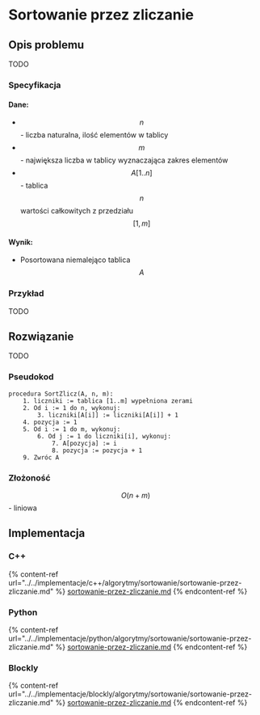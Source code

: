 # Sortowanie przez zliczanie

## Opis problemu

TODO

### Specyfikacja

#### Dane:

* $$n$$ - liczba naturalna, ilość elementów w tablicy
* $$m$$ - największa liczba w tablicy wyznaczająca zakres elementów
* $$A[1..n]$$ - tablica $$n$$ wartości całkowitych z przedziału $$[1,m]$$ 

#### Wynik:

* Posortowana niemalejąco tablica $$A$$ 

### Przykład

TODO

## Rozwiązanie

TODO

### Pseudokod

```
procedura SortZlicz(A, n, m):
    1. liczniki := tablica [1..m] wypełniona zerami
    2. Od i := 1 do n, wykonuj:
        3. liczniki[A[i]] := liczniki[A[i]] + 1
    4. pozycja := 1
    5. Od i := 1 do m, wykonuj:
        6. Od j := 1 do liczniki[i], wykonuj:
            7. A[pozycja] := i
            8. pozycja := pozycja + 1  
    9. Zwróc A
```

### Złożoność

$$O(n+m)$$ - liniowa

## Implementacja

### C++

{% content-ref url="../../implementacje/c++/algorytmy/sortowanie/sortowanie-przez-zliczanie.md" %}
[sortowanie-przez-zliczanie.md](../../implementacje/c++/algorytmy/sortowanie/sortowanie-przez-zliczanie.md)
{% endcontent-ref %}

### Python

{% content-ref url="../../implementacje/python/algorytmy/sortowanie/sortowanie-przez-zliczanie.md" %}
[sortowanie-przez-zliczanie.md](../../implementacje/python/algorytmy/sortowanie/sortowanie-przez-zliczanie.md)
{% endcontent-ref %}

### Blockly

{% content-ref url="../../implementacje/blockly/algorytmy/sortowanie/sortowanie-przez-zliczanie.md" %}
[sortowanie-przez-zliczanie.md](../../implementacje/blockly/algorytmy/sortowanie/sortowanie-przez-zliczanie.md)
{% endcontent-ref %}
